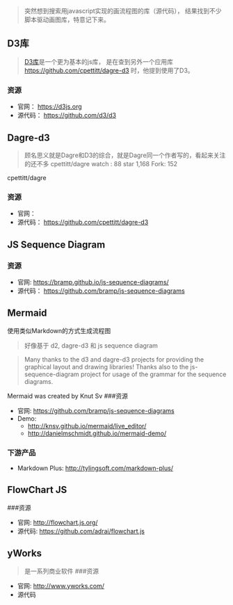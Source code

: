 > 突然想到搜索用javascript实现的画流程图的库（源代码），
结果找到不少脚本驱动画图库，特意记下来。

## D3库
> [D3库](https://d3js.org)是一个更为基本的js库，
是在查到另外一个应用库 https://github.com/cpettitt/dagre-d3 时，他提到使用了D3。

### 资源
* 官网： https://d3js.org
* 源代码： https://github.com/d3/d3

## Dagre-d3
>顾名思义就是Dagre和D3的综合，就是Dagre同一个作者写的，看起来关注的还不多
cpettitt/dagre watch : 88 star 1,168 Fork: 152

cpettitt/dagre

### 资源
* 官网：
* 源代码： https://github.com/cpettitt/dagre-d3

## JS Sequence Diagram
### 资源
* 官网: https://bramp.github.io/js-sequence-diagrams/
* 源代码： https://github.com/bramp/js-sequence-diagrams

## Mermaid
使用类似Markdown的方式生成流程图
> 好像基于 d2, dagre-d3 和 js sequence diagram

>Many thanks to the d3 and dagre-d3 projects for providing
the graphical layout and drawing libraries! Thanks also to the
js-sequence-diagram project for usage of the grammar for the
sequence diagrams.

Mermaid was created by Knut Sv
###资源
* 官网: https://github.com/bramp/js-sequence-diagrams
* Demo:
  * http://knsv.github.io/mermaid/live_editor/
  * http://danielmschmidt.github.io/mermaid-demo/
### 下游产品
* Markdown Plus: http://tylingsoft.com/markdown-plus/

## FlowChart JS
###资源
* 官网: http://flowchart.js.org/
* 源代码: https://github.com/adrai/flowchart.js

## yWorks
>  是一系列商业软件
###资源
* 官网: http://www.yworks.com/
* 源代码

